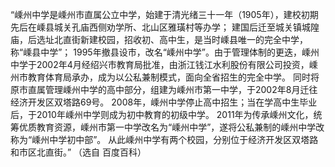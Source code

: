 “嵊州中学是嵊州市直属公立中学，始建于清光绪三十一年（1905年），建校初期先后在嵊县城关孔庙西侧劝学所、北山区雅璜村等办学；
    建国后迁至城关镇城隍庙，后选址北直街新建校园，招收初、高中生，是当时嵊县唯一的完全中学，称“嵊县中学”；
    1995年撤县设市，改名“嵊州中学”。由于管理体制的更迭，嵊州中学于2002年4月经绍兴市教育局批准，由浙江钱江水利股份有限公司投资，嵊州市教育体育局承办，成为以公私兼制模式，面向全省招生的完全中学。
    同时将原市直属管理嵊州中学的高中部分，组建为嵊州市第一中学，于2002年8月迁往经济开发区双塔路69号。
    2008年，嵊州中学停止高中招生；当在学高中生毕业后，于2010年嵊州中学则成为初中教育的初级中学。
    2011年为传承嵊州文化，统筹优质教育资源，嵊州市第一中学改名为“嵊州中学”，遂将公私兼制的嵊州中学改称为“嵊州中学初中部”。
    从此嵊州中学有两个校园，分别位于经济开发区双塔路和市区北直街。”
                                                                                                                                        （选自 百度百科）
